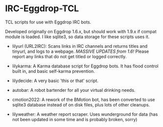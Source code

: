 IRC-Eggdrop-TCL
===============

TCL scripts for use with Eggdrop IRC bots.

Developed originally on Eggdrop 1.6.x, but should work with 1.9.x if compat module is loaded. I like sqlite3, so data storage for these scripts uses it. 

- lilyurl (URL2IRC): Scans links in IRC channels and returns titles and tinyurl, and logs to a webpage. 
  *MASSIVE UPDATES from 1.6!* Please report any links that do not get titled or logged correctly. 

- lilykarma: A Karma database script for Eggdrop bots. It has flood control built in, and basic self-karma prevention. 

- lilydecide: A very basic 'this or that' script. 

- autobar: A robot bartender for all your virtual drinking needs. 

- cmotion2022: A rework of the BMotion bot, has been converted to use sqlite3 database instead of on disk files, plus lots of other cleanups. 

- lilyweather: A weather report scraper. Uses wunderground for data (has not been updated in some time and is probably broken, sorry) 


